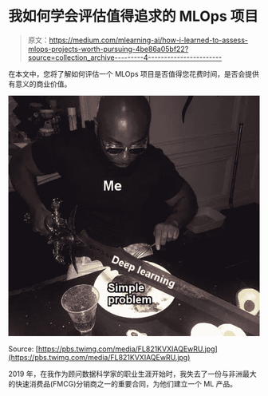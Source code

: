 # 我如何学会评估值得追求的 MLOps 项目

> 原文：<https://medium.com/mlearning-ai/how-i-learned-to-assess-mlops-projects-worth-pursuing-4be86a05bf22?source=collection_archive---------4----------------------->

在本文中，您将了解如何评估一个 MLOps 项目是否值得您花费时间，是否会提供有意义的商业价值。

![](img/6c1087d78ad67dde9e6483c44a944764.png)

Source: [https://pbs.twimg.com/media/FL821KVXIAQEwRU.jpg](https://pbs.twimg.com/media/FL821KVXIAQEwRU.jpg)

2019 年，在我作为顾问数据科学家的职业生涯开始时，我失去了一份与非洲最大的快速消费品(FMCG)分销商之一的重要合同，为他们建立一个 ML 产品。
